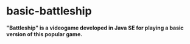# basic-battleship
<b>"Battleship" is a videogame developed in Java SE for playing a basic version of this popular game.</b>
